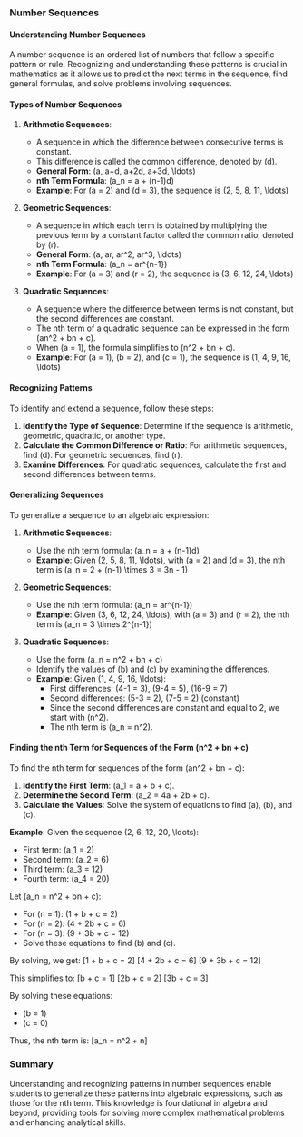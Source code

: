 ### Number Sequences

#### Understanding Number Sequences
A number sequence is an ordered list of numbers that follow a specific pattern or rule. Recognizing and understanding these patterns is crucial in mathematics as it allows us to predict the next terms in the sequence, find general formulas, and solve problems involving sequences.

#### Types of Number Sequences

1. **Arithmetic Sequences**:
   - A sequence in which the difference between consecutive terms is constant.
   - This difference is called the common difference, denoted by \(d\).
   - **General Form**: \(a, a+d, a+2d, a+3d, \ldots\)
   - **nth Term Formula**: \(a_n = a + (n-1)d\)
   - **Example**: For \(a = 2\) and \(d = 3\), the sequence is \(2, 5, 8, 11, \ldots\)

2. **Geometric Sequences**:
   - A sequence in which each term is obtained by multiplying the previous term by a constant factor called the common ratio, denoted by \(r\).
   - **General Form**: \(a, ar, ar^2, ar^3, \ldots\)
   - **nth Term Formula**: \(a_n = ar^{n-1}\)
   - **Example**: For \(a = 3\) and \(r = 2\), the sequence is \(3, 6, 12, 24, \ldots\)

3. **Quadratic Sequences**:
   - A sequence where the difference between terms is not constant, but the second differences are constant.
   - The nth term of a quadratic sequence can be expressed in the form \(an^2 + bn + c\).
   - When \(a = 1\), the formula simplifies to \(n^2 + bn + c\).
   - **Example**: For \(a = 1\), \(b = 2\), and \(c = 1\), the sequence is \(1, 4, 9, 16, \ldots\)

#### Recognizing Patterns

To identify and extend a sequence, follow these steps:
1. **Identify the Type of Sequence**: Determine if the sequence is arithmetic, geometric, quadratic, or another type.
2. **Calculate the Common Difference or Ratio**: For arithmetic sequences, find \(d\). For geometric sequences, find \(r\).
3. **Examine Differences**: For quadratic sequences, calculate the first and second differences between terms.

#### Generalizing Sequences

To generalize a sequence to an algebraic expression:

1. **Arithmetic Sequences**:
   - Use the nth term formula: \(a_n = a + (n-1)d\)
   - **Example**: Given \(2, 5, 8, 11, \ldots\), with \(a = 2\) and \(d = 3\), the nth term is \(a_n = 2 + (n-1) \times 3 = 3n - 1\)

2. **Geometric Sequences**:
   - Use the nth term formula: \(a_n = ar^{n-1}\)
   - **Example**: Given \(3, 6, 12, 24, \ldots\), with \(a = 3\) and \(r = 2\), the nth term is \(a_n = 3 \times 2^{n-1}\)

3. **Quadratic Sequences**:
   - Use the form \(a_n = n^2 + bn + c\)
   - Identify the values of \(b\) and \(c\) by examining the differences.
   - **Example**: Given \(1, 4, 9, 16, \ldots\):
     - First differences: \(4-1 = 3\), \(9-4 = 5\), \(16-9 = 7\)
     - Second differences: \(5-3 = 2\), \(7-5 = 2\) (constant)
     - Since the second differences are constant and equal to 2, we start with \(n^2\).
     - The nth term is \(a_n = n^2\).

#### Finding the nth Term for Sequences of the Form \(n^2 + bn + c\)

To find the nth term for sequences of the form \(an^2 + bn + c\):

1. **Identify the First Term**: \(a_1 = a + b + c\).
2. **Determine the Second Term**: \(a_2 = 4a + 2b + c\).
3. **Calculate the Values**: Solve the system of equations to find \(a\), \(b\), and \(c\).

**Example**: Given the sequence \(2, 6, 12, 20, \ldots\):

- First term: \(a_1 = 2\)
- Second term: \(a_2 = 6\)
- Third term: \(a_3 = 12\)
- Fourth term: \(a_4 = 20\)

Let \(a_n = n^2 + bn + c\):

- For \(n = 1\): \(1 + b + c = 2\)
- For \(n = 2\): \(4 + 2b + c = 6\)
- For \(n = 3\): \(9 + 3b + c = 12\)
- Solve these equations to find \(b\) and \(c\).

By solving, we get:
\[1 + b + c = 2\]
\[4 + 2b + c = 6\]
\[9 + 3b + c = 12\]

This simplifies to:
\[b + c = 1\]
\[2b + c = 2\]
\[3b + c = 3\]

By solving these equations:
- \(b = 1\)
- \(c = 0\)

Thus, the nth term is:
\[a_n = n^2 + n\]

### Summary

Understanding and recognizing patterns in number sequences enable students to generalize these patterns into algebraic expressions, such as those for the nth term. This knowledge is foundational in algebra and beyond, providing tools for solving more complex mathematical problems and enhancing analytical skills.